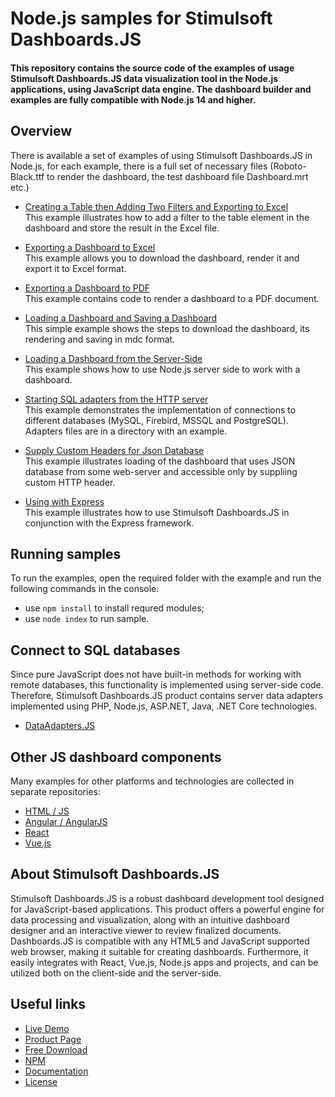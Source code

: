 # Node.js samples for Stimulsoft Dashboards.JS

#### This repository contains the source code of the examples of usage Stimulsoft Dashboards.JS data visualization tool in the Node.js applications, using JavaScript data engine. The dashboard builder and examples are fully compatible with Node.js 14 and higher.

## Overview
There is available a set of examples of using Stimulsoft Dashboards.JS in Node.js, for each example, there is a full set of necessary files (Roboto-Black.ttf to render the dashboard, the test dashboard file Dashboard.mrt etc.)
  
* [Creating a Table then Adding Two Filters and Exporting to Excel](https://github.com/stimulsoft/Samples-Dashboards.JS-for-Node.js/tree/master/Creating%20a%20Table%20then%20Adding%20Two%20Filters%20and%20Exporting%20to%20Excel)  
This example illustrates how to add a filter to the table element in the dashboard and store the result in the Excel file.
  
* [Exporting a Dashboard to Excel](https://github.com/stimulsoft/Samples-Dashboards.JS-for-Node.js/tree/master/Exporting%20a%20Dashboard%20to%20Excel)  
This example allows you to download the dashboard, render it and export it to Excel format.
  
* [Exporting a Dashboard to PDF](https://github.com/stimulsoft/Samples-Dashboards.JS-for-Node.js/tree/master/Exporting%20a%20Dashboard%20to%20PDF)  
This example contains code to render a dashboard to a PDF document.
  
* [Loading a Dashboard and Saving a Dashboard](https://github.com/stimulsoft/Samples-Dashboards.JS-for-Node.js/tree/master/Loading%20a%20Dashboard%20and%20Saving%20a%20Dashboard)  
This simple example shows the steps to download the dashboard, its rendering and saving in mdc format.
  
* [Loading a Dashboard from the Server-Side](https://github.com/stimulsoft/Samples-Dashboards.JS-for-Node.js/tree/master/Loading%20a%20Dashboard%20from%20the%20Server-Side)  
This example shows how to use Node.js server side to work with a dashboard.
  
* [Starting SQL adapters from the HTTP server](https://github.com/stimulsoft/Samples-Dashboards.JS-for-Node.js/tree/master/Starting%20SQL%20adapters%20from%20the%20HTTP%20server)  
This example demonstrates the implementation of connections to different databases (MySQL, Firebird, MSSQL and PostgreSQL). Adapters files are in a directory with an example.
  
* [Supply Custom Headers for Json Database](https://github.com/stimulsoft/Samples-Dashboards.JS-for-Node.js/tree/master/Supply%20Custom%20Headers%20for%20Json%20Database)  
This example illustrates loading of the dashboard that uses JSON database from some web-server and accessible only by suppliing custom HTTP header.

* [Using with Express](https://github.com/stimulsoft/Samples-Dashboards.JS-for-Node.js/tree/master/Using%20with%20Express)  
This example illustrates how to use Stimulsoft Dashboards.JS in conjunction with the Express framework.

## Running samples
To run the examples, open the required folder with the example and run the following commands in the console:
* use `npm install` to install requred modules;
* use `node index` to run sample.

## Connect to SQL databases
Since pure JavaScript does not have built-in methods for working with remote databases, this functionality is implemented using server-side code. Therefore, Stimulsoft Dashboards.JS product contains server data adapters implemented using PHP, Node.js, ASP.NET, Java, .NET Core technologies.
* [DataAdapters.JS](https://github.com/stimulsoft/DataAdapters.JS)

## Other JS dashboard components
Many examples for other platforms and technologies are collected in separate repositories:
* [HTML / JS](https://github.com/stimulsoft/Samples-Dashboards.JS-for-HTML)
* [Angular / AngularJS](https://github.com/stimulsoft/Samples-Dashboards.JS-for-Angular)
* [React](https://github.com/stimulsoft/Samples-Dashboards.JS-for-React)
* [Vue.js](https://github.com/stimulsoft/Samples-Dashboards.JS-for-Vue.js)

## About Stimulsoft Dashboards.JS
Stimulsoft Dashboards.JS is a robust dashboard development tool designed for JavaScript-based applications. This product offers a powerful engine for data processing and visualization, along with an intuitive dashboard designer and an interactive viewer to review finalized documents. Dashboards.JS is compatible with any HTML5 and JavaScript supported web browser, making it suitable for creating dashboards. Furthermore, it easily integrates with React, Vue.js, Node.js apps and projects, and can be utilized both on the client-side and the server-side.

## Useful links
* [Live Demo](http://demo.stimulsoft.com/#Js)
* [Product Page](https://www.stimulsoft.com/en/products/dashboards-js)
* [Free Download](https://www.stimulsoft.com/en/downloads)
* [NPM](https://www.npmjs.com/package/stimulsoft-dashboards-js)
* [Documentation](https://www.stimulsoft.com/en/documentation/online/programming-manual/index.html?reports_js.htm)
* [License](LICENSE.md)

